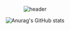 <div align=center>


  
  
  
  ![header](https://wave-render.vercel.app/api?type=wave&color=auto&height=300&section=header&text=Junyoung%20Git%20Hub!&fontSize=90)
  
  
  
  
  
  
  
  
  
  
  
  
  
  
  
  
  ![Anurag's GitHub stats](https://github-readme-stats.vercel.app/api?username=benza97&show_icons=true&theme=highcontrast)







</div>



















